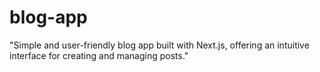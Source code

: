 # blog-app
"Simple and user-friendly blog app built with Next.js, offering an intuitive interface for creating and managing posts."
